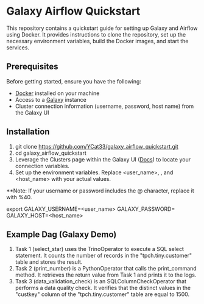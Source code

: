 # Galaxy Airflow Quickstart

This repository contains a quickstart guide for setting up Galaxy and Airflow using Docker. It provides instructions to clone the repository, set up the necessary environment variables, build the Docker images, and start the services.

## Prerequisites
Before getting started, ensure you have the following:

- [Docker]([url](https://docs.docker.com/get-docker/)) installed on your machine
- Access to a [Galaxy]([url](https://www.starburst.io/platform/starburst-galaxy/start/)) instance
- Cluster connection information (username, password, host name) from the Galaxy UI


## Installation

1. git clone https://github.com/YCat33/galaxy_airflow_quickstart.git
2. cd galaxy_airflow_quickstart
3. Leverage the Clusters page within the Galaxy UI ([Docs]([url](https://docs.starburst.io/starburst-galaxy/query/clients.html))) to locate your connection variables. 
4. Set up the environment variables. Replace <user_name>, <password>, and <host_name> with your actual values. 
  
  **Note: If your username or password includes the @ character, replace it with %40.

export GALAXY_USERNAME=<user_name> GALAXY_PASSWORD=<password> GALAXY_HOST=<host_name>
  
  
  ## Example Dag (Galaxy Demo)
  
  1. Task 1 (select_star) uses the TrinoOperator to execute a SQL select statement. It counts the number of records in the "tpch.tiny.customer" table and stores the result.
  2. Task 2 (print_number) is a PythonOperator that calls the print_command method. It retrieves the return value from Task 1 and prints it to the logs.
  3. Task 3 (data_validation_check) is an SQLColumnCheckOperator that performs a data quality check. It verifies that the distinct values in the "custkey" column of the "tpch.tiny.customer" table are equal to 1500.
  
